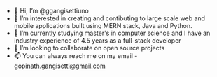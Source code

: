 - 👋 Hi, I’m @ggangisettiuno
- 👀 I’m interested in creating and contibuting to large scale web and mobile applications built using MERN stack, Java and Python.
- 🌱 I’m currently studying master's in computer science and I have an industry experience of 4.5 years as a full-stack developer
- 💞️ I’m looking to collaborate on open source projects 
- 📫 You can always reach me on my email - gopinath.gangisetti@gmail.com

<!---
ggangisettiuno/ggangisettiuno is a ✨ special ✨ repository because its `README.md` (this file) appears on your GitHub profile.
You can click the Preview link to take a look at your changes.
--->
